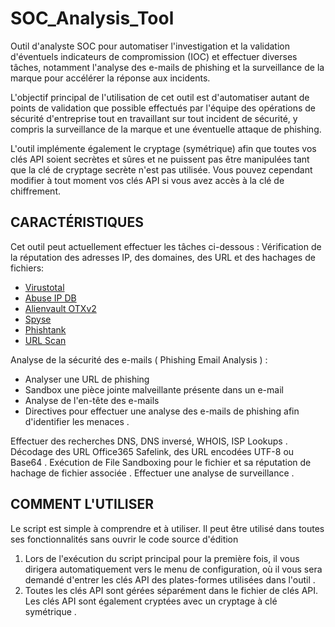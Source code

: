 # SOC_Analysis_Tool
Outil d'analyste SOC pour automatiser l'investigation et la validation d'éventuels indicateurs de compromission (IOC) et effectuer diverses tâches, notamment l'analyse des e-mails de phishing et la surveillance de la marque pour accélérer la réponse aux incidents.

L'objectif principal de l'utilisation de cet outil est d'automatiser autant de points de validation que possible effectués par l'équipe des opérations de sécurité d'entreprise tout en travaillant sur tout incident de sécurité, y compris la surveillance de la marque et une éventuelle attaque de phishing.

L'outil implémente également le cryptage (symétrique) afin que toutes vos clés API soient secrètes et sûres et ne puissent pas être manipulées tant que la clé de cryptage secrète n'est pas utilisée. Vous pouvez cependant modifier à tout moment vos clés API si vous avez accès à la clé de chiffrement.

## CARACTÉRISTIQUES

Cet outil peut actuellement effectuer les tâches ci-dessous :
Vérification de la réputation des adresses IP, des domaines, des URL et des hachages de fichiers:
- [Virustotal](https://www.virustotal.com/gui/home/upload)
- [Abuse IP DB](https://www.abuseipdb.com/)
- [Alienvault OTXv2](https://otx.alienvault.com/)
- [Spyse](https://spyse.com/)
- [Phishtank](https://phishtank.org/)
- [URL Scan](https://urlscan.io/)

Analyse de la sécurité des e-mails ( Phishing Email Analysis ) :

- Analyser une URL de phishing
- Sandbox une pièce jointe malveillante présente dans un e-mail
- Analyse de l'en-tête des e-mails
- Directives pour effectuer une analyse des e-mails de phishing afin d'identifier les menaces .

Effectuer des recherches DNS, DNS inversé, WHOIS, ISP Lookups .
Décodage des URL Office365 Safelink, des URL encodées UTF-8 ou Base64 .
Exécution de File Sandboxing pour le fichier et sa réputation de hachage de fichier associée .
Effectuer une analyse de surveillance .
## COMMENT L'UTILISER
Le script est simple à comprendre et à utiliser. Il peut être utilisé dans toutes ses fonctionnalités sans ouvrir le code source d'édition
1. Lors de l'exécution du script principal pour la première fois, il vous dirigera automatiquement vers le menu de configuration, où il vous sera demandé d'entrer les clés API des plates-formes utilisées dans l'outil .
2. Toutes les clés API sont gérées séparément dans le fichier de clés API. Les clés API sont également cryptées avec un cryptage à clé symétrique .
